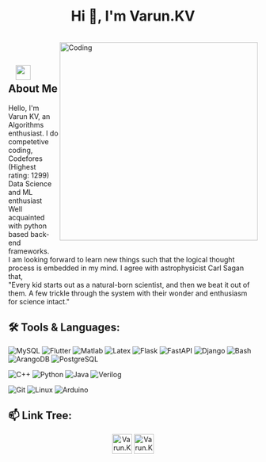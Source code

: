 <h1 align="center">Hi 👋, I'm Varun.KV</h1>

</br>
<img align="right" alt="Coding" width="400" src="https://media.giphy.com/media/WtTnAfZn6aVJfBzlN3/giphy.gif">
</br>

## &nbsp; &nbsp;<img src="https://media.giphy.com/media/WUlplcMpOCEmTGBtBW/giphy.gif" width="30"> **About Me**
Hello, I'm Varun KV, an Algorithms enthusiast. I do competetive coding,
<br>Codefores (Highest rating: 1299)
<br>Data Science and ML enthusiast
<br>Well acquainted with python based back-end frameworks. 
<br>I am looking forward to learn new things such that the logical thought process is embedded in my mind. I agree with astrophysicist Carl Sagan that, 
<br>"Every kid starts out as a natural-born scientist, and then we beat it out of them. A few trickle through the system with their wonder and enthusiasm for science intact."

## 🛠️ **Tools & Languages:**

![MySQL](https://img.shields.io/badge/-MySQL-eeeeee?style=for-the-badge&logo=mysql)
![Flutter](https://img.shields.io/badge/Flutter%20-%23E34F26.svg?&style=for-the-badge&logo=Flutter&logoColor=white)
![Matlab](https://img.shields.io/badge/Matlab%20-%23E34F26.svg?&style=for-the-badge&logo=matlab&logoColor=blue)
![Latex](https://img.shields.io/badge/Latex%20-%23E34F26.svg?&style=for-the-badge&logo=latex&logoColor=white)
![Flask](https://img.shields.io/badge/flask%20-%23E34F26.svg?&style=for-the-badge&logo=flask&logoColor=white)
![FastAPI](https://img.shields.io/badge/fastapi%20-%23E34F26.svg?&style=for-the-badge&logo=fastapi&logoColor=white)
![Django](https://img.shields.io/badge/django%20-%23E34F26.svg?&style=for-the-badge&logo=django&logoColor=white)
![Bash](https://img.shields.io/badge/bash%20-%23E34F26.svg?&style=for-the-badge&logo=latex&logoColor=white)
![ArangoDB](https://img.shields.io/badge/ArangoDB%20-%23E34F26.svg?&style=for-the-badge&logo=ArangoDB&logoColor=white)
![PostgreSQL](https://img.shields.io/badge/PostgreSQL%20-%23E34F26.svg?&style=for-the-badge&logo=PostgreSQL&logoColor=white)

![C++](https://img.shields.io/badge/c++%20-%2300599C.svg?&style=for-the-badge&logo=c%2B%2B&ogoColor=white)
![Python](https://img.shields.io/badge/-Python-red?style=for-the-badge&logo=python)
![Java](https://img.shields.io/badge/-Java-ffb400?style=for-the-badge&logo=java&logoColor=ffff3f)
![Verilog](https://img.shields.io/badge/verilog%20-%23E34F26.svg?&style=for-the-badge&logo=verilog&logoColor=white)

![Git](https://img.shields.io/badge/git%20-%23F05033.svg?&style=for-the-badge&logo=git&logoColor=white)
![Linux](https://img.shields.io/badge/-linux-772953?style=for-the-badge&logo=linux)
![Arduino](https://img.shields.io/badge/Arduino%20-%23E34F26.svg?&style=for-the-badge&logo=Arduino&logoColor=white)

## 📫 **Link Tree:**
<p align="center">
<a href="https://www.linkedin.com/in/varun-kesharaju-400675191/" target="blank"><img align="center" src="https://cdn.jsdelivr.net/npm/simple-icons@3.0.1/icons/linkedin.svg" alt="Varun.KV" height="40" width="40" /></a>
<a href="mailto:varun.kesharaju@gmail.com" target="blank"><img align="center" src="https://cdn.jsdelivr.net/npm/simple-icons@3.0.1/icons/gmail.svg" alt="Varun.KV" height="40" width="40" /></a>
